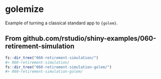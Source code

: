 
<!-- README.md is generated from README.Rmd. Please edit that file -->

# golemize

Example of turning a classical standard app to `{golem}`.

## From github.com/rstudio/shiny-examples/060-retirement-simulation

``` r
fs::dir_tree("060-retirement-simulation/")
#> 060-retirement-simulation/
fs::dir_tree("060-retirement-simulation-golem/")
#> 060-retirement-simulation-golem/
```

